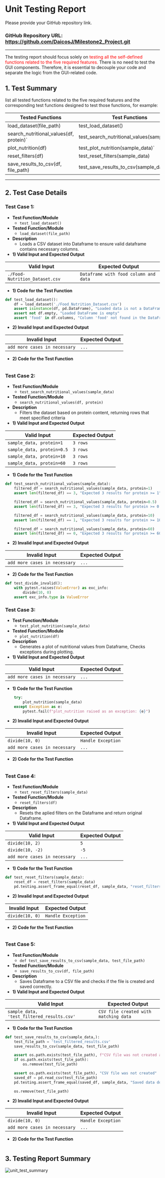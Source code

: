 # Unit Testing Report

Please provide your GitHub repository link.
### GitHub Repository URL: https://github.com/DaicosJ/Milestone2_Project.git
---

The testing report should focus solely on <span style="color:red"> testing all the self-defined functions related to 
the five required features.</span> There is no need to test the GUI components. Therefore, it is essential to decouple your code and separate the logic from the GUI-related code.


## 1. **Test Summary**
list all tested functions related to the five required features and the corresponding test functions designed to test 
those functions, for example:

| **Tested Functions** | **Test Functions**                               |
|----------------------|--------------------------------------------------|
| load_dataset(file_path)         | test_load_dataset()       |
| search_nutritional_values(df, protein)`      | test_search_nutritional_values(sample_data) |
| plot_nutrition(df)                | test_plot_nutrition(sample_data)`                                            |
| reset_filters(df)                | test_reset_filters(sample_data)                                            |
| save_results_to_csv(df, file_path)                | test_save_results_to_csv(sample_data)     |
---

## 2. **Test Case Details**

### Test Case 1:
- **Test Function/Module**
  - `test_load_dataset()`
- **Tested Function/Module**
  - `load_dataset(file_path)`
- **Description**
  - Loads a CSV dataset into Dataframe to ensure valid dataframe contains necessary columns.
- **1) Valid Input and Expected Output**  

| **Valid Input**               | **Expected Output** |
|-------------------------------|---------------------|
| `./Food-Nutrition_Dataset.csv`               | `Dataframe with food column and data`                 |

- **1) Code for the Test Function**
```python
def test_load_dataset():
    df = load_dataset('./Food_Nutrition_Dataset.csv')
    assert isinstance(df, pd.DataFrame), "Loaded data is not a DataFrame"
    assert not df.empty, "Loaded DataFrame is empty"
    assert 'food' in df.columns, "Column 'food' not found in the DataFrame"
```
- **2) Invalid Input and Expected Output**

| **Invalid Input**             | **Expected Output** |
|-------------------------------|---------------------|
| `add more cases in necessary` | `...`               |

- **2) Code for the Test Function**
```python
```
### Test Case 2:
- **Test Function/Module**
  - `test_search_nutritional_values(sample_data)`
- **Tested Function/Module**
  - `search_nutritional_values(df, protein)`
- **Description**
  - Filters the dataset based on protein content, returning rows that meet specified criteria
- **1) Valid Input and Expected Output**  

| **Valid Input**               | **Expected Output** |
|-------------------------------|---------------------|
| `sample_data, protein=1`               | `3 rows`                 |
| `sample_data, protein=0.5`              | `3 rows`                |
| `sample_data, protein=10` | `3 rows`               |
| `sample_data, protein=60` | `3 rows`               |

- **1) Code for the Test Function**
```python
def test_search_nutritional_values(sample_data):
    filtered_df = search_nutritional_values(sample_data, protein=1)
    assert len(filtered_df) == 3, "Expected 3 results for protein >= 1"

    filtered_df = search_nutritional_values(sample_data, protein=0.5)
    assert len(filtered_df) == 3, "Expected 3 results for protein >= 0.5"

    filtered_df = search_nutritional_values(sample_data, protein=10)
    assert len(filtered_df) == 1, "Expected 3 results for protein >= 10"

    filtered_df = search_nutritional_values(sample_data, protein=60)
    assert len(filtered_df) == 0, "Expected 3 results for protein >= 60"
```
- **2) Invalid Input and Expected Output**

| **Invalid Input**             | **Expected Output** |
|-------------------------------|---------------------|
| `add more cases in necessary` | `...`               |

- **2) Code for the Test Function**
```python
def test_divide_invalid():
    with pytest.raises(ValueError) as exc_info:
        divide(10, 0)
    assert exc_info.type is ValueError
```

### Test Case 3:
- **Test Function/Module**
  - `test_plot_nutrition(sample_data)`
- **Tested Function/Module**
  - `plot_nutrition(df)`
- **Description**
  - Generates a plot of nutritional values from Dataframe, Checks exceptions during plotting.
- **1) Valid Input and Expected Output**  

| **Valid Input**               | **Expected Output** |
|-------------------------------|---------------------|
| `add more cases in necessary` | `...`               |

- **1) Code for the Test Function**
```python
    try:
        plot_nutrition(sample_data)
    except Exception as e:
        pytest.fail(f"plot_nutrition raised as an exception: {e}")
```
- **2) Invalid Input and Expected Output**

| **Invalid Input**             | **Expected Output** |
|-------------------------------|---------------------|
| `divide(10, 0)`               | `Handle Exception`  |
| `add more cases in necessary` | `...`               |

- **2) Code for the Test Function**
```python
```

### Test Case 4:
- **Test Function/Module**
  - `test_reset_filters(sample_data)`
- **Tested Function/Module**
  - `reset_filters(df)`
- **Description**
  - Resets the aplied filters on the Dataframe and return original Dataframe.
- **1) Valid Input and Expected Output**  

| **Valid Input**               | **Expected Output** |
|-------------------------------|---------------------|
| `divide(10, 2)`               | `5`                 |
| `divide(10, -2)`              | `-5`                |
| `add more cases in necessary` | `...`               |

- **1) Code for the Test Function**
```python
def test_reset_filters(sample_data):
    reset_df = reset_filters(sample_data)
    pd.testing.assert_frame_equal(reset_df, sample_data, "reset_filters did not return the original DataFrame")
```
- **2) Invalid Input and Expected Output**

| **Invalid Input**             | **Expected Output** |
|-------------------------------|---------------------|
| `divide(10, 0)`               | `Handle Exception`  |

- **2) Code for the Test Function**
```python

```


### Test Case 5:
- **Test Function/Module**
  - `def test_save_results_to_csv(sample_data, test_file_path)`
- **Tested Function/Module**
  - `save_results_to_csv(df, file_path)`
- **Description**
  - Saves Dataframe to a CSV file and checks if the file is created and saved correctly.
- **1) Valid Input and Expected Output**  

| **Valid Input**               | **Expected Output** |
|-------------------------------|---------------------|
| `sample_data, 'test_filtered_results.csv'`| `CSV file created with matching data`  |

- **1) Code for the Test Function**
```python
def test_save_results_to_csv(sample_data,):
    test_file_path = 'test_filtered_results.csv'
    save_results_to_csv(sample_data, test_file_path)

    assert os.path.exists(test_file_path), f"CSV file was not created at {test_file_path}"
    if os.path.exists(test_file_path):
        os.remove(test_file_path)

    assert os.path.exists(test_file_path), "CSV file was not created"
    saved_df = pd.read_csv(test_file_path)
    pd.testing.assert_frame_equal(saved_df, sample_data, "Saved data does not match the original DataFrame")

    os.remove(test_file_path)
```
- **2) Invalid Input and Expected Output**

| **Invalid Input**             | **Expected Output** |
|-------------------------------|---------------------|
| `divide(10, 0)`               | `Handle Exception`  |
| `add more cases in necessary` | `...`               |

- **2) Code for the Test Function**
```python

```

## 3. **Testing Report Summary**

![unit_test_summary](./Unit_test.png)

